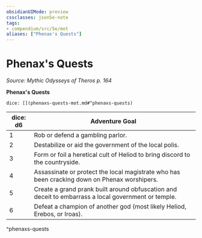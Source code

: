 ```yaml
---
obsidianUIMode: preview
cssclasses: json5e-note
tags:
- compendium/src/5e/mot
aliases: ["Phenax's Quests"]
---
```

# Phenax's Quests
*Source: Mythic Odysseys of Theros p. 164* 

**Phenax's Quests**

`dice: [](phenaxs-quests-mot.md#^phenaxs-quests)`

| dice: d6 | Adventure Goal |
|----------|----------------|
| 1 | Rob or defend a gambling parlor. |
| 2 | Destabilize or aid the government of the local polis. |
| 3 | Form or foil a heretical cult of Heliod to bring discord to the countryside. |
| 4 | Assassinate or protect the local magistrate who has been cracking down on Phenax worshipers. |
| 5 | Create a grand prank built around obfuscation and deceit to embarrass a local government or temple. |
| 6 | Defeat a champion of another god (most likely Heliod, Erebos, or Iroas). |
^phenaxs-quests
